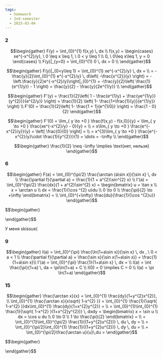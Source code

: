 ```yaml
---
tags:
  - homework
  - 2nd-semester
  - 2025-03-04
---
```


### 2

$$\begin{gather}
F(y) = \int_{0}^{1} f(x,y) \, dx \\
f(x,y) = \begin{cases}
xe^{-x^{2}/y}, \ 0 \leq x \leq 1, \ 0 < y \leq 1 \\
0, \ 0\leq x\leq 1, y = 0
\end{cases} \\
F(y)|_{y=0} = \int_{0}^{1} 0 \, dx = 0 \\
\end{gather}$$

$$\begin{gather}
F(y)|_{0<y\leq 1} = \int_{0}^{1} xe^{-x^{2}/y} \, dx = \\
= -\frac{y}{2}\int_{0}^{1} e^{-x^{2}/y} \, d\left( -\frac{x^{2}}{y} \right) = -\left.\frac{y}{2}e^{-x^{2}/y}\right|_{0}^{1} = -\frac{y}{2}\left( \frac{1}{e^{1/y}} - 1 \right) = \frac{y}{2} - \frac{y}{2e^{1/y}} \\
\end{gather}$$

$$\begin{gather}
F'(y) = \frac{1}{2}\left( 1 - \frac{e^{1/y} + \frac{ye^{1/y}}{y^{2}}}{e^{2/y}} \right) = \frac{1}{2} \left( 1- \frac{1+\frac{1}{y}}{e^{1/y}} \right) \\
F'(0) = \frac{1}{2}\left( 1- \frac{1 + 1}{e^{1/0}} \right)  = \frac{1 - 0}{2}
\end{gather}$$

$$\begin{gather}
F'(0) = \lim_{ y \to +0 } \frac{f(x,y) - f(x,0)}{y} = \lim_{ y \to +0 } \frac{xe^{-x^{2}/y} - 0}{y} = \\
= x\lim_{ y \to +0 }  \frac{e^{-x^{2}/y}}{y} = \left[ \frac{0}{0} \right] = \\
= x^{3}\lim_{ y \to +0 } \frac{e^{-x^{2}/y}\cdot \frac{1}{y^{2}}}{1} = \dots = -\infty \\
\end{gather}$$

$$\begin{gather}
\frac{1}{2} \neq -\infty \implies \text{нет, нельзя}
\end{gather}$$

### 6

$$\begin{gather}
F(a) = \int_{0}^{\pi/2} \frac{\arctan (a\sin x)}{\sin x} \, dx \\
\frac{\partial f}{\partial a} = \frac{1}{1 + a^{2}\sin^{2} x} \\
I'(a) = \int_{0}^{\pi/2} \frac{dx}{1 + a^{2}\sin^{2} x} = \begin{bmatrix}
u = \tan x \\
x = \arctan u \\
dx = \frac{1}{\cos ^{2} u}du \\
0 \to 0 \\
\frac{\pi}{2} \to +\infty
\end{bmatrix} = \\
\int_{0}^{+\infty} \frac{du}{\frac{1}{\cos ^{2}u}}
\end{gather}$$

$$\begin{gather}

\end{gather}$$

У меня skissue(

### 9

$$\begin{gather}
I(a) = \int_{0}^{\pi} \frac{\ln(1+a\sin x)}{\sin x} \, dx , \ 0 < a < 1 \\
\frac{\partial f}{\partial a} = \frac{\sin x}{\sin x(1+a\sin x)}  = \frac{1}{1+a\sin x}\\
I'(a) = \int_{0}^{\pi} \frac{1}{1+a\sin x} \, dx  =   \\
I(a) = \int \frac{\pi}{1+a} \, da = \pi\ln(1+a) + C \\
I(0) = 0 \implies C = 0 \\
I(a) = \pi \ln(1+a)
\end{gather}$$

### 15

$$\begin{gather}
\frac{\arctan x}{x} = \int_{0}^{1} \frac{dy}{1+y^{2}x^{2}}, \\
\int_{0}^{1} \frac{\arctan x}{x\sqrt{ 1-x^{2} }} = \int_{0}^{1} \frac{1}{\sqrt{ 1-x^{2} }}dx\int_{0}^{1} \frac{dy}{1+x^{2}y^{2}} = \\
= \int_{0}^{1}\int_{0}^{1} \frac{1}{\sqrt{ 1-x^{2} }(1+x^{2}y^{2})} \, dxdy = \begin{bmatrix}
x = \sin u \\
dx = \cos u du \\
0 \to 0 \\
1 \to \frac{\pi}{2}
\end{bmatrix} = \\
= \int_{0}^{1}\int_{0}^{\pi/2} \frac{1}{(1+y^{2}u^{2})} \, du \, dy = \\
= \int_{0}^{\pi/2}\int_{0}^{1} \frac{1}{(1+y^{2}u^{2})} \, dy \, du = \\
= \int_{0}^{\pi/2}\frac{\arctan u}{u}\,du =
\end{gather}$$

$$\begin{gather}

\end{gather}$$
